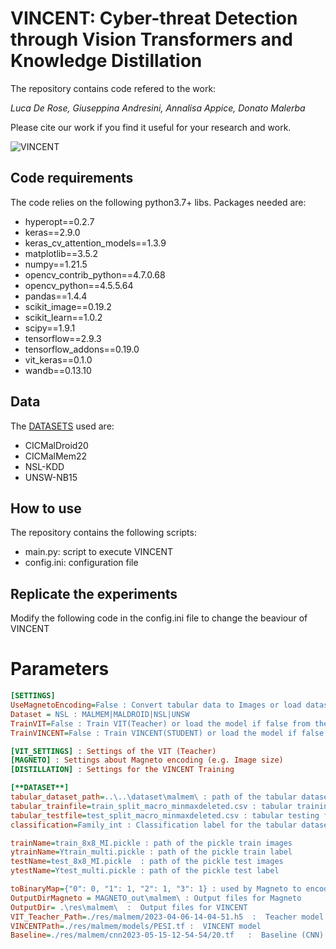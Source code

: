 # VINCENT: Cyber-threat Detection through Vision Transformers and Knowledge Distillation

The repository contains code refered to the work:

_Luca De Rose, Giuseppina Andresini, Annalisa Appice, Donato Malerba_

 
Please cite our work if you find it useful for your research and work.


![VINCENT](https://github.com/Kyanji/VINCENT/blob/master/VINCENT.png)

## Code requirements
The code relies on the following python3.7+ libs.
Packages needed are:
* hyperopt==0.2.7
* keras==2.9.0
* keras_cv_attention_models==1.3.9
* matplotlib==3.5.2
* numpy==1.21.5
* opencv_contrib_python==4.7.0.68
* opencv_python==4.5.5.64
* pandas==1.4.4
* scikit_image==0.19.2
* scikit_learn==1.0.2
* scipy==1.9.1
* tensorflow==2.9.3
* tensorflow_addons==0.19.0
* vit_keras==0.1.0
* wandb==0.13.10


## Data
The [DATASETS](https://drive.google.com/file/d/1UeyREoDE28VELDnBgu5bcJ1TauH2Ym-E/view?usp=sharing) used are:
* CICMalDroid20
* CICMalMem22
* NSL-KDD
* UNSW-NB15
  
## How to use

The repository contains the following scripts:
* main.py:  script to execute VINCENT 
* config.ini: configuration file
  

## Replicate the experiments
Modify the following code in the config.ini file to change the beaviour of VINCENT

# Parameters
```ini
[SETTINGS]
UseMagnetoEncoding=False : Convert tabular data to Images or load dataset
Dataset = NSL : MALMEM|MALDROID|NSL|UNSW
TrainVIT=False : Train VIT(Teacher) or load the model if false from the VIT_Teacher_Path
TrainVINCENT=False : Train VINCENT(STUDENT) or load the model if false from the VINCENTPath

[VIT_SETTINGS] : Settings of the VIT (Teacher)
[MAGNETO] : Settings about Magneto encoding (e.g. Image size)
[DISTILLATION] : Settings for the VINCENT Training

[**DATASET**]
tabular_dataset_path=..\..\dataset\malmem\ : path of the tabular dataset
tabular_trainfile=train_split_macro_minmaxdeleted.csv : tabular training file
tabular_testfile=test_split_macro_minmaxdeleted.csv : tabular testing file
classification=Family_int : Classification label for the tabular dataset

trainName=train_8x8_MI.pickle : path of the pickle train images
ytrainName=Ytrain_multi.pickle : path of the pickle train label
testName=test_8x8_MI.pickle  : path of the pickle test images
ytestName=Ytest_multi.pickle : path of the pickle test label

toBinaryMap={"0": 0, "1": 1, "2": 1, "3": 1} : used by Magneto to encode the dataset using binary labels
OutputDirMagneto = MAGNETO_out\malmem\ : Output files for Magneto
OutputDir= .\res\malmem\  :  Output files for VINCENT
VIT_Teacher_Path=./res/malmem/2023-04-06-14-04-51.h5  :  Teacher model
VINCENTPath=./res/malmem/models/PESI.tf :  VINCENT model
Baseline=./res/malmem/cnn2023-05-15-12-54-54/20.tf   :  Baseline (CNN) model


```









